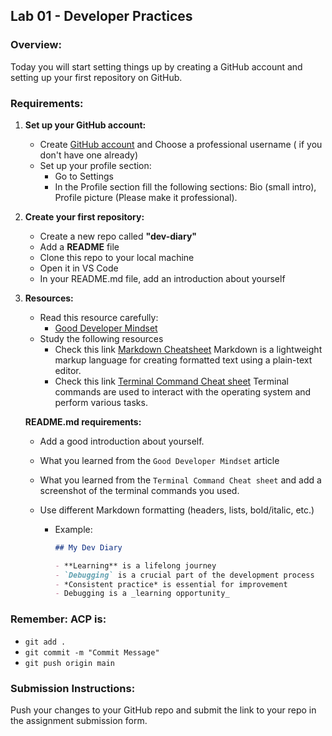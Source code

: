 ## Lab 01 - Developer Practices

### Overview:

Today you will start setting things up by creating a GitHub account and setting up your first repository on GitHub.

### Requirements:

1. **Set up your GitHub account:**

   - Create [GitHub account](https://github.com/signup) and Choose a professional username ( if you don't have one already)
   - Set up your profile section:
     - Go to Settings
     - In the Profile section fill the following sections: Bio (small intro), Profile picture (Please make it professional).

2. **Create your first repository:**

   - Create a new repo called **"dev-diary"**
   - Add a **README** file
   - Clone this repo to your local machine
   - Open it in VS Code
   - In your README.md file, add an introduction about yourself

3. **Resources:**

   - Read this resource carefully:
     - [Good Developer Mindset](https://www.bomberbot.com/software-development/learn-the-fundamentals-of-a-good-developer-mindset-in-15-minutes/)
   - Study the following resources
     - Check this link [Markdown Cheatsheet](https://www.markdownguide.org/basic-syntax/) Markdown is a lightweight markup language for creating formatted text using a plain-text editor.
     - Check this link [Terminal Command Cheat sheet](https://www.codecademy.com/learn/learn-the-command-line/modules/learn-the-command-line-navigation/cheatsheet) Terminal commands are used to interact with the operating system and perform various tasks.

   **README.md requirements:**

   - Add a good introduction about yourself.
   - What you learned from the `Good Developer Mindset` article
   - What you learned from the `Terminal Command Cheat sheet` and add a screenshot of the terminal commands you used.
   - Use different Markdown formatting (headers, lists, bold/italic, etc.)

     - Example:

       ```markdown
       ## My Dev Diary

       - **Learning** is a lifelong journey
       - `Debugging` is a crucial part of the development process
       - *Consistent practice* is essential for improvement
       - Debugging is a _learning opportunity_
       ```

### Remember: ACP is:

- `git add .`
- `git commit -m "Commit Message"`
- `git push origin main`

### Submission Instructions:

Push your changes to your GitHub repo and submit the link to your repo in the assignment submission form.

